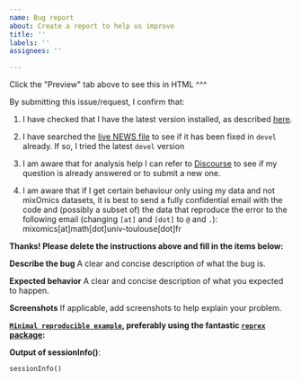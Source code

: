 ```yaml
---
name: Bug report
about: Create a report to help us improve
title: ''
labels: ''
assignees: ''

---
```


Click the "Preview"  tab above to see this in HTML ^^^

By submitting this issue/request, I confirm that:

1. I have checked that I have the latest version installed, as described [here](https://github.com/mixOmicsTeam/mixOmics/tree/RELEASE_3_9#installation).

2. I have searched the [live NEWS file](https://github.com/mixOmicsTeam/mixOmics/blob/devel/NEWS.md) to see if it has been fixed in `devel` already. If so, I tried the latest `devel` version

3. I am aware that for analysis help I can refer to [Discourse](https://mixomics-users.discourse.group/) to see if my question is already answered or to submit a new one.

4. I am aware that if I get certain behaviour only using my data and not mixOmics datasets, it is best to send a fully confidential email with the code and (possibly a subset of) the data that reproduce the error to the following email (changing `[at]` and `[dot]` to `@` and `.`): mixomics[at]math[dot]univ-toulouse[dot]fr

**Thanks! Please delete the instructions above and fill in the items below:**

**Describe the bug**
A clear and concise description of what the bug is.

**Expected behavior**
A clear and concise description of what you expected to happen.

**Screenshots**
If applicable, add screenshots to help explain your problem.

**[`Minimal reproducible example`](https://stackoverflow.com/questions/5963269/how-to-make-a-great-r-reproducible-example), preferably using the fantastic [`reprex` package](https://github.com/tidyverse/reprex):**

**Output of sessionInfo()**:
```
sessionInfo()
```
